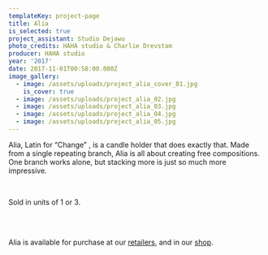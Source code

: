 ```yaml
---
templateKey: project-page
title: Alia
is_selected: true
project_assistant: Studio Dejawu
photo_credits: HAHA studio & Charlie Drevstam
producer: HAHA studio
year: '2017'
date: 2017-11-01T00:58:00.000Z
image_gallery:
  - image: /assets/uploads/project_alia_cover_01.jpg
    is_cover: true
  - image: /assets/uploads/project_alia_02.jpg
  - image: /assets/uploads/project_alia_03.jpg
  - image: /assets/uploads/project_alia_04.jpg
  - image: /assets/uploads/project_alia_05.jpg
---
```

Alia, Latin for “Change” , is a candle holder that does exactly that. Made from a single repeating branch, Alia is all about creating free compositions. One branch works alone, but stacking more is just so much more impressive. 

<br>

Sold in units of 1 or 3.

<br>
<br>

Alia is available for purchase at our [retailers](/retailers/), and in our [shop](/shop/).
